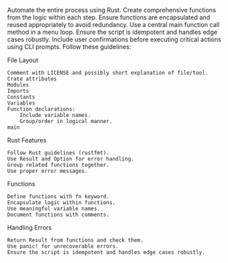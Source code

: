 Automate the entire process using Rust. Create comprehensive functions from the logic within each step. Ensure functions are encapsulated and reused appropriately to avoid redundancy. Use a central main function call method in a menu loop. Ensure the script is idempotent and handles edge cases robustly. Include user confirmations before executing critical actions using CLI prompts. Follow these guidelines:

File Layout

    Comment with LICENSE and possibly short explanation of file/tool.
    Crate attributes
    Modules
    Imports
    Constants
    Variables
    Function declarations:
        Include variable names.
        Group/order in logical manner.
    main

Rust Features

    Follow Rust guidelines (rustfmt).
    Use Result and Option for error handling.
    Group related functions together.
    Use proper error messages.

Functions

    Define functions with fn keyword.
    Encapsulate logic within functions.
    Use meaningful variable names.
    Document functions with comments.

Handling Errors

    Return Result from functions and check them.
    Use panic! for unrecoverable errors.
    Ensure the script is idempotent and handles edge cases robustly.
